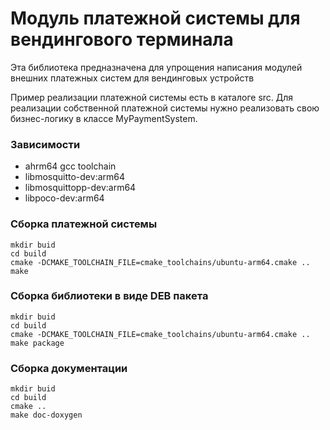 # Модуль платежной системы для вендингового терминала

Эта библиотека предназначена для упрощения написания модулей внешних платежных систем
для вендинговых устройств

Пример реализации платежной системы есть в каталоге src. Для реализации собственной 
платежной системы нужно реализовать свою бизнес-логику в классе MyPaymentSystem.

### Зависимости

* ahrm64 gcc toolchain
* libmosquitto-dev:arm64
* libmosquittopp-dev:arm64
* libpoco-dev:arm64

### Сборка платежной системы

```
mkdir buid
cd build
cmake -DCMAKE_TOOLCHAIN_FILE=cmake_toolchains/ubuntu-arm64.cmake ..
make
```

### Сборка библиотеки в виде DEB пакета

```
mkdir buid
cd build
cmake -DCMAKE_TOOLCHAIN_FILE=cmake_toolchains/ubuntu-arm64.cmake ..
make package
```

### Сборка документации
```
mkdir buid
cd build
cmake ..
make doc-doxygen
```